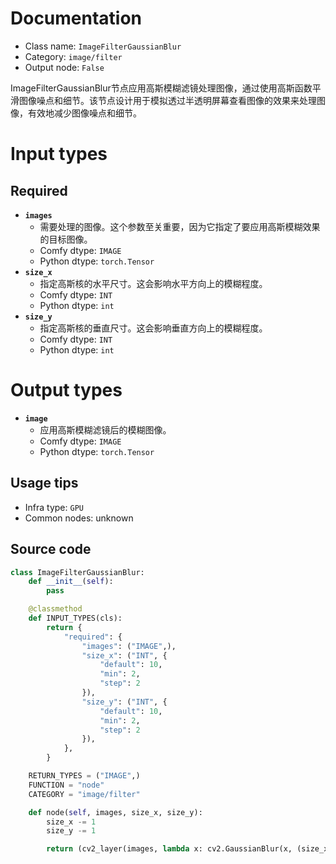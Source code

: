 
# Documentation
- Class name: `ImageFilterGaussianBlur`
- Category: `image/filter`
- Output node: `False`

ImageFilterGaussianBlur节点应用高斯模糊滤镜处理图像，通过使用高斯函数平滑图像噪点和细节。该节点设计用于模拟透过半透明屏幕查看图像的效果来处理图像，有效地减少图像噪点和细节。

# Input types
## Required
- **`images`**
    - 需要处理的图像。这个参数至关重要，因为它指定了要应用高斯模糊效果的目标图像。
    - Comfy dtype: `IMAGE`
    - Python dtype: `torch.Tensor`
- **`size_x`**
    - 指定高斯核的水平尺寸。这会影响水平方向上的模糊程度。
    - Comfy dtype: `INT`
    - Python dtype: `int`
- **`size_y`**
    - 指定高斯核的垂直尺寸。这会影响垂直方向上的模糊程度。
    - Comfy dtype: `INT`
    - Python dtype: `int`

# Output types
- **`image`**
    - 应用高斯模糊滤镜后的模糊图像。
    - Comfy dtype: `IMAGE`
    - Python dtype: `torch.Tensor`


## Usage tips
- Infra type: `GPU`
- Common nodes: unknown


## Source code
```python
class ImageFilterGaussianBlur:
    def __init__(self):
        pass

    @classmethod
    def INPUT_TYPES(cls):
        return {
            "required": {
                "images": ("IMAGE",),
                "size_x": ("INT", {
                    "default": 10,
                    "min": 2,
                    "step": 2
                }),
                "size_y": ("INT", {
                    "default": 10,
                    "min": 2,
                    "step": 2
                }),
            },
        }

    RETURN_TYPES = ("IMAGE",)
    FUNCTION = "node"
    CATEGORY = "image/filter"

    def node(self, images, size_x, size_y):
        size_x -= 1
        size_y -= 1

        return (cv2_layer(images, lambda x: cv2.GaussianBlur(x, (size_x, size_y), size_x, size_y)),)

```
